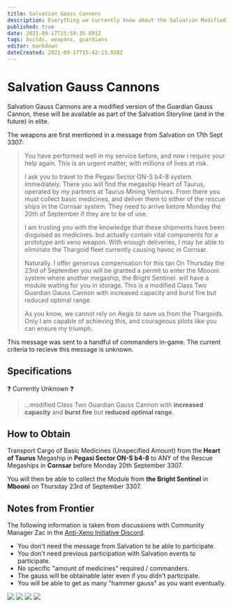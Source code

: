 ```yaml
---
title: Salvation Gauss Cannons
description: Everything we currently know about the Salvation Modified Guardian Gauss Cannons
published: true
date: 2021-09-17T15:59:35.891Z
tags: builds, weapons, guardians
editor: markdown
dateCreated: 2021-09-17T15:42:13.928Z
---
```


# Salvation Gauss Cannons
Salvation Gauss Cannons are a modified version of the Guardian Gauss Cannon, these will be available as part of the Salvation Storyline (and in the future) in elite.

The weapons are first mentioned in a message from Salvation on 17th Sept 3307:

> You have performed well in my service before, and now i require your help again. This is an urgent matter, with millions of lives at risk. 
> 
> I ask you to travel to the Pegasi Sector ON-S b4-8 system immediately. There you will find the megaship Heart of Taurus, operated by my partners at Taurus Mining Ventures. From there you must collect basic medicines, and deliver them to either of the rescue ships in the Cornsar system. They need to arrive betore Monday the 20th of September if they are to be of use.
> 
> I am trusting you with the knowledge that these shipments have been disguised as medicines. but actually contain vital components for a prototype anti xeno weapon. With enough deliveries, I may be able to eliminate the Thargoid fleet currently causing havoc in Cornsar.
> 
> Naturally. I offer generous compensation for this tan On Thursday the 23rd of September you will be granted a permit to enter the Mbooni system where another megaship, the Bright Sentinel. will have a module waiting for you in storage. This is a modified Class Two Guardian Gauss Cannon with increased capacity and burst fire but reduced optimal range.
> 
> As you know, we cannot rely on Aegis to save us from the Thargoids. Only I am capable of achieving this, and courageous pilots like you can ensure my triumph.

This message was sent to a handful of commanders in-game. The current criteria to recieve this message is unknown.

## Specifications

❓ Currently Unknown ❓

> ...modified Class Two Guardian Gauss Cannon with **increased capacity** and **burst fire** but **reduced optimal range**.

## How to Obtain

Transport Cargo of Basic Medicines (Unspecified Amount) from the **Heart of Taurus** Megaship in **Pegasi Sector ON-S b4-8** to ANY of the Rescue Megaships in **Cornsar** before Monday 20th September 3307.

You will then be able to collect the Module from **the Bright Sentinel** in **Mbooni** on Thursday 23rd of September 3307.

## Notes from Frontier

The following information is taken from discussions with Community Manager Zac in the [Anti-Xeno Initiative Discord](https://discord.gg/bqmDxdm).

- You don't need the message from Salvation to be able to participate.
- You don't need previous participation with Salvation events to participate.
- No specific "amount of medicines" required / commanders.
- The gauss will be obtainable later even if you didn't participate.
- You will be able to get as many "hammer gauss" as you want eventually.

![](https://cdn.discordapp.com/attachments/625989888432537611/888450639967965184/unknown.png) ![](https://cdn.discordapp.com/attachments/625989888432537611/888450754115952650/unknown.png) ![](https://cdn.discordapp.com/attachments/625989888432537611/888450900094517308/unknown.png) ![](https://cdn.discordapp.com/attachments/625989888432537611/888451081028390942/unknown.png)